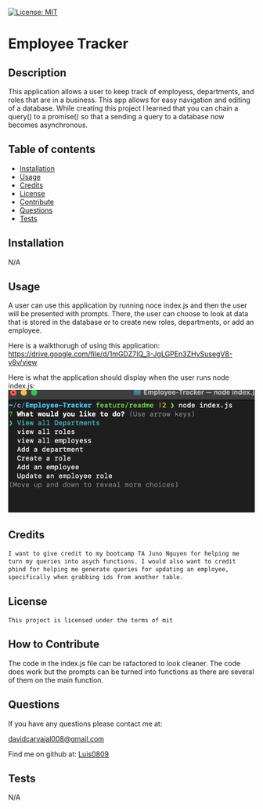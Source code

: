 [![License: MIT](https://img.shields.io/badge/License-MIT-yellow.svg)](https://opensource.org/licenses/MIT)
   # Employee Tracker

   ## Description
   
   This application allows a user to keep track of employess, departments, and roles that are in a business. This app allows for easy navigation and editing of a database. While creating this project I learned that you can chain a query() to a promise() so that a sending a query to a database now becomes asynchronous.
   
   ## Table of contents
   
   - [Installation](#installation)
   - [Usage](#usage)
   - [Credits](#credits)
   - [License](#license)
   - [Contribute](#how-to-contribute)
   - [Questions](#questions)
   - [Tests](#tests)
   
   
   ## Installation
   N/A
   
   ## Usage
   
  A user can use this application by running noce index.js and then the user will be presented with prompts. There, the user can choose to look at data that is stored in the database or to create new roles, departments, or add an employee. 
   
  Here is a walkthorugh of using this application: 
  https://drive.google.com/file/d/1mGDZ7IQ_3-JgLGPEn3ZHySusegV8-y8v/view 

Here is what the application should display when the user runs node index.js:    
![Diaplay of prompts](./assets/images/Screenshot%202023-09-08%20at%206.57.35%20PM.png)
   
   ## Credits
   
    I want to give credit to my bootcamp TA Juno Nguyen for helping me turn my queries into asych functions. I would also want to credit phind for helping me generate queries for updating an employee, specifically when grabbing ids from another table. 

   ## License 
   
    This project is licensed under the terms of mit

   
   ## How to Contribute
   The code in the index.js file can be rafactored to look cleaner. The code does work but the prompts can be turned into functions as there are several of them on the main function. 
   
   
   ## Questions
    
If you have any questions please contact me at: 
   
davidcarvajal008@gmail.com
   
Find me on github at: [Luis0809](https://github.com/Luis0809)
   
   

   ## Tests
   
   N/A